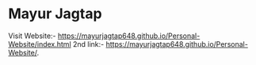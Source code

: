 # Mayur Jagtap
Visit Website:- https://mayurjagtap648.github.io/Personal-Website/index.html
2nd link:- https://mayurjagtap648.github.io/Personal-Website/.



